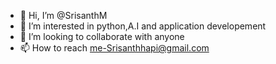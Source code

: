 - 👋 Hi, I’m @SrisanthM
- 👀 I’m interested in python,A.I and application developement
- 💞️ I’m looking to collaborate with anyone
- 📫 How to reach me-Srisanthhapi@gmail.com

<!---
SrisanthM/SrisanthM is a ✨ special ✨ repository because its `README.md` (this file) appears on your GitHub profile.
You can click the Preview link to take a look at your changes.
--->
